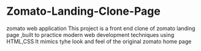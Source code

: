 # Zomato-Landing-Clone-Page
zomato web application
This project is a front end clone of zomato landing page ,built to practice modern web development techniques using HTML,CSS 
It mimics tyhe look and feel of  the original zomato home page 

